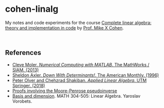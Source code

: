 # cohen-linalg


My notes and code experiments for the course [Complete linear algebra: theory and implementation in code](https://www.udemy.com/course/linear-algebra-theory-and-implementation/) by [Prof. Mike X Cohen](http://mikexcohen.com/).

<!---
<br>

## Syllabus
### 2. Vectors
Algebraic and gemetric interpretations. Vector addition and subtraction. Vector-scalar multiplication. Dot product and its properties. Vector length. Dot product geometry: sign and orthogonality. Vector Hadamard multiplication. Outer product. Cross product. Vectors with complex numbers. Hermitian transpose (a.k.a. conjugate transpose). Interpreting and creating unit vectors. Dimensions and fields in linear algebrra. Subspaces. Span. Linear independence. Basis. 

**Code challenges.** Dot products with matrix columns. Is the dot product commutative? Dot product sign and scalar multiplication. Dot products with unit vectors. <br><br>
  

### 3. Introduction to matrices
Matrix terminology and dimensionality. A zoo of matrices. Matrix addition and subtraction. Matrix-scalar multiplication. Transpose. Complex matrices. Diagonal and trace. Broadcasting matrix arithmetic.

**Code challenges.**
Is matrix-scalar multiplication a linear operation? Linearity of trace. <br><br>


### 4. Matrix multiplications 
Introduction to standard matrix multiplication. Four ways to think about matrix multiplication. Matrix multiplication with a diagonal matrix. Order-of-operations on matrices. Matrix-vector multiplication. 2D transformation matrices. Additive and multiplicative matrix identities. Creating symmetric matrices: additive and multiplicative. Hadamard (element-wise) multiplication. Multiplication of two symmetric matrices. Frobenius dot product. Matrix norms. What about matrix division?

**Code challenges.**
Matrix multiplication by layering (iterating over outer products). Pure and impure rotation matrices. Geometric transformations via matrix multiplication. Symmetry of combined symmetric matrices. Standard and Hadamard multiplication for diagonal matrices. Fourier transform via matrix multiplication! Conditions for self-adjoint.

--->

<br>

## References

* [Cleve Moler. *Numerical Computing with MATLAB*. The MathWorks / SIAM. (2013)](https://www.mathworks.com/moler/index_ncm.html)
* [Sheldon Axler. *Down With Determinants!*. The American Monthly. (1996)](https://www.maa.org/sites/default/files/pdf/awards/Axler-Ford-1996.pdf)
* [Peter Olver and Chehzrad Shakiban. *Applied Linear Algebra*. UTM Springer. (2018)](https://www-users.math.umn.edu/~olver/books.html)
* [Proofs involving the Moore-Penrose pseudoinverse](https://en.wikipedia.org/wiki/Proofs_involving_the_Moore%E2%80%93Penrose_inverse)
* [Basis and dimension](https://www.math.tamu.edu/~yvorobet/MATH304-2011A/Lect2-04web.pdf). MATH 304-505: Linear Algebra. Yaroslav Vorobets.

